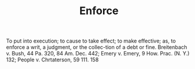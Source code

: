 ---
title: Enforce
letter: E
permalink: "/definitions/bld-enforce.html"
body: To put into execution; to cause to take effect; to make effective; as, to enforce
  a writ, a judgment, or the collec-tion of a debt or fine. Breitenbach v. Bush, 44
  Pa. 320, 84 Am. Dec. 442; Emery v. Emery, 9 How. Prac. (N. Y.) 132; People v. Chrtaterson,
  59 111. 158
published_at: '2018-07-07'
source: Black's Law Dictionary 2nd Ed (1910)
layout: post
---